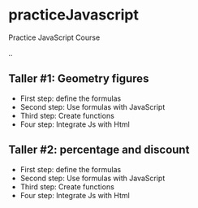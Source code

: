 # practiceJavascript

Practice JavaScript Course

..

## Taller #1: Geometry figures

- First step: define the formulas
- Second step: Use formulas with JavaScript
- Third step: Create functions
- Four step: Integrate Js with Html

## Taller #2: percentage and discount

- First step: define the formulas
- Second step: Use formulas with JavaScript
- Third step: Create functions
- Four step: Integrate Js with Html
